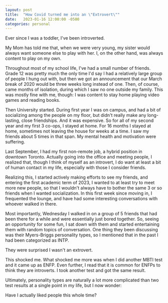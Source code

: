 ```yaml
---
layout: post
title:  "How Covid turned me into an \"Extrovert\""
date:   2023-01-16 12:00:00 -0500
categories: personal
---
```


Ever since I was a toddler, I've been introverted.

My Mom has told me that, when we were very young, my sister would always want someone else to play with her. I, on the other hand, was always content to play on my own. 

Throughout most of my school life, I've had a small number of friends. Grade 12 was pretty much the only time I'd say I had a relatively large group of people I hung out with, but then we got an announcement that our March break of 2020 would be three weeks long instead of one. Then, of course, came months of isolation, during which I saw no one outside my family. This was mostly fine with me, though: I was content to stay home playing video games and reading books.

Then University started. During first year I was on campus, and had a bit of socializing among the people on my floor, but didn't really make any long-lasting, close friendships. And it was expensive. So for all of my second year and my first 3 co-ops, I stayed at home. For 16 months I stayed at home, sometimes not leaving the house for weeks at a time. I saw my friends about 5 times in that span. My mental health and motivation were suffering. 

Last September, I had my first non-remote job, a hybrid position in downtown Toronto. Actually going into the office and meeting people, I realized that, though I think of myself as an introvert, I do want at least a bit of human contact in my life, especially with those I consider friends. 

Realizing this, I started actively making efforts to see my friends, and entering the first academic term of 2023, I wanted to at least try to meet more new people, so that I wouldn't always have to bother the same 3 or so friends when I wanted socialization. In this first week since moving in, I frequented the lounge, and have had some interesting conversations with whoever walked in there.

Most importantly, Wednesday I walked in on a group of 5 friends that had been there for a while and were essentially just bored together. So, seeing an opportunity for some fun, I sat down with them and started entertaining them with random topics of conversation. One thing they been discussing was their Myers-Briggs personality types, so I mentioned that in the past I had been categorized as INTP.

They were surprised I wasn't an extrovert.

This shocked me. What shocked me more was when I did another MBTI test and it came up as ENFP. Even further, I read that it is common for ENFPs to think they are introverts. I took another test and got the same result.

Ultimately, personality types are naturally a lot more complicated than two test results at a single point in my life, but I now wonder:

Have I actually liked people this whole time? 
